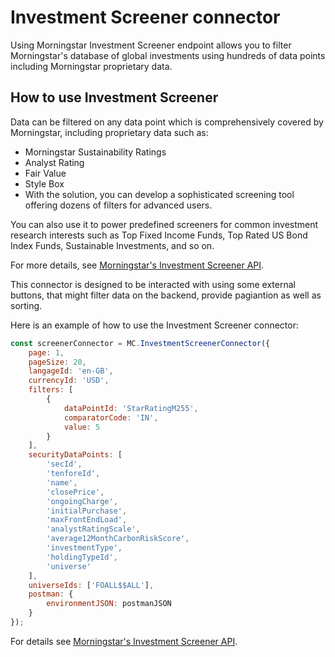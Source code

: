 Investment Screener connector
=============================

Using Morningstar Investment Screener endpoint allows you to filter Morningstar's database of global investments using hundreds of data points including Morningstar proprietary data.

How to use Investment Screener
----------------

Data can be filtered on any data point which is comprehensively covered by Morningstar, including proprietary data such as:

 * Morningstar Sustainability Ratings
 * Analyst Rating
 * Fair Value
 * Style Box
 * With the solution, you can develop a sophisticated screening tool offering dozens of filters for advanced users.

You can also use it to power predefined screeners for common investment research interests such as Top Fixed Income Funds, Top Rated US Bond Index Funds, Sustainable Investments, and so on.

For more details, see [Morningstar's Investment Screener API].

<!-- Links -->
[Morningstar's Investment Screener API]: https://developer.morningstar.com/direct-web-services/documentation/api-reference/screener/investment-screener

This connector is designed to be interacted with using some external buttons, that might filter data on the backend, provide pagiantion as well as sorting.

Here is an example of how to use the Investment Screener connector:

```js
const screenerConnector = MC.InvestmentScreenerConnector({
    page: 1,
    pageSize: 20,
    langageId: 'en-GB',
    currencyId: 'USD',
    filters: [
        {
            dataPointId: 'StarRatingM255',
            comparatorCode: 'IN',
            value: 5
        }
    ],
    securityDataPoints: [
        'secId',
        'tenforeId',
        'name',
        'closePrice',
        'ongoingCharge',
        'initialPurchase',
        'maxFrontEndLoad',
        'analystRatingScale',
        'average12MonthCarbonRiskScore',
        'investmentType',
        'holdingTypeId',
        'universe'
    ],
    universeIds: ['FOALL$$ALL'],
    postman: {
        environmentJSON: postmanJSON
    }
});
```

For details see [Morningstar's Investment Screener API].

